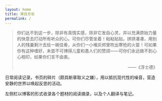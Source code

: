```yaml
---
layout: home
title: 来日方长
permalink: /
---
```


>你们达不到这一步，除非有真情实感，除非它发自心灵，并以充满原始力量的快意去打动所有听众的心。可你们尽管坐着！粘粘贴贴，拼拼凑凑，用别人的残羹剩汁去烩一碗佳肴，从你们一小堆灰烬里吹出寒伧的火苗！可如果你有这种嗜好，未尝不可博得儿童和愚人们的赞颂——可你们永远做不到心心相印，如果你们言不由衷。
><p align="right"> ——《浮士德》</p>

日常阅读记录，书页的碎片（颇具断章取义之嫌），用以抵抗现代性的噪音，营造安静的世界以唤起反思的活动。

左侧栏以博客的形式收录各个题材的阅读摘录，以及个人翻译与笔记。
